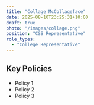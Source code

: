 ```yaml
---
title: "Collage McCollageface"
date: 2025-08-10T23:25:31+10:00
draft: true
photo: "/images/collage.png"
position: "CSS Representative"
role_types:
  - "College Representative"
---
```


## Key Policies

*   Policy 1
*   Policy 2
*   Policy 3